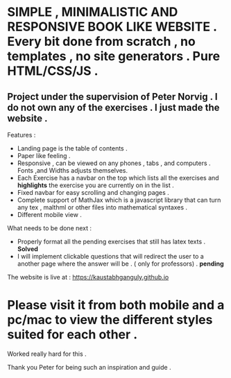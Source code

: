 # SIMPLE , MINIMALISTIC AND RESPONSIVE BOOK LIKE WEBSITE . Every bit done from scratch , no templates , no site generators . Pure HTML/CSS/JS .

## Project under the supervision of Peter Norvig . I do not own any of the exercises . I just made the website .


Features :
- Landing page is the table of contents .
- Paper like feeling . 
- Responsive , can be viewed on any phones , tabs , and computers . Fonts ,and Widths adjusts themselves.
- Each Exercise has a navbar on the top which lists all the exercises and **highlights** the exercise you are currently on in the list . 
- Fixed navbar for easy scrolling and changing pages .
- Complete support of MathJax which is a javascript library that can turn any tex , malthml or other files into mathematical syntaxes .
- Different mobile view . 


What needs to be done next :
- Properly format all the pending exercises that still has latex texts . **Solved**
- I will implement clickable questions that will redirect the user to a another page where the answer will be .
  ( only for professors) . **pending**
  
  
The website is live at : https://kaustabhganguly.github.io

# Please visit it from both mobile and a pc/mac to view the different styles suited for each other .

Worked really hard for this .

Thank you Peter for being such an inspiration and guide .
